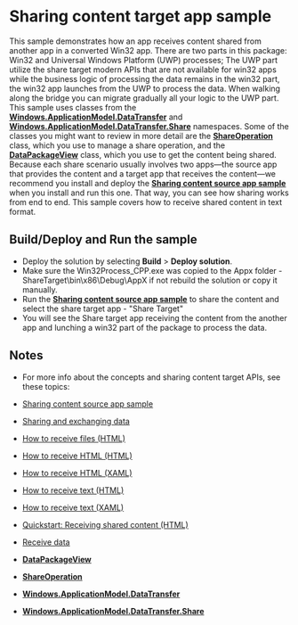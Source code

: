 ﻿# Sharing content target app sample

This sample demonstrates how an app receives content shared from another app in a converted Win32 app.
There are two parts in this package: Win32 and Universal Windows Platform (UWP) processes;
The UWP part utilize the share target modern APIs that are not available for win32 apps while the business logic of processing the data remains in the win32 part, the win32 app launches from the UWP to process the data.
When walking along the bridge you can migrate gradually all your logic to the UWP part.
This sample uses classes from the [**Windows.ApplicationModel.DataTransfer**](http://msdn.microsoft.com/library/windows/apps/br205967) and [**Windows.ApplicationModel.DataTransfer.Share**](http://msdn.microsoft.com/library/windows/apps/br205989) namespaces. Some of the classes you might want to review in more detail are the [**ShareOperation**](http://msdn.microsoft.com/library/windows/apps/br205977) class, which you use to manage a share operation, and the [**DataPackageView**](http://msdn.microsoft.com/library/windows/apps/hh738408) class, which you use to get the content being shared. Because each share scenario usually involves two apps—the source app that provides the content and a target app that receives the content—we recommend you install and deploy the  [**Sharing content source app sample**](http://go.microsoft.com/fwlink/p/?linkid=231511) when you install and run this one. That way, you can see how sharing works from end to end. 
This sample covers how to receive shared content in text format.


Build/Deploy and Run the sample
-------------------------------

 - Deploy the solution by selecting **Build** \> **Deploy solution**.
 - Make sure the Win32Process_CPP.exe was copied to the Appx folder - ShareTarget\bin\x86\Debug\AppX if not rebuild the solution or copy it manually.
 - Run the [**Sharing content source app sample**](http://go.microsoft.com/fwlink/p/?linkid=231511) to share the content and select the share target app - "Share Target"
 - You will see the Share target app receiving the content from the another app and lunching a win32 part of the package to process the data. 
 
Notes
------

- For more info about the concepts and sharing content target APIs, see these topics:

- [Sharing content source app sample](http://go.microsoft.com/fwlink/p/?linkid=231511)
- [Sharing and exchanging data](http://msdn.microsoft.com/library/windows/apps/hh464923)
- [How to receive files (HTML)](http://msdn.microsoft.com/library/windows/apps/hh758302)
- [How to receive HTML (HTML)](http://msdn.microsoft.com/library/windows/apps/hh758303)
- [How to receive HTML (XAML)](http://msdn.microsoft.com/library/windows/apps/hh973053)
- [How to receive text (HTML)](http://msdn.microsoft.com/library/windows/apps/hh758304)
- [How to receive text (XAML)](http://msdn.microsoft.com/library/windows/apps/hh973054)
- [Quickstart: Receiving shared content (HTML)](http://msdn.microsoft.com/library/windows/apps/hh465255)
- [Receive data](https://msdn.microsoft.com/library/windows/apps/mt243292)
- [**DataPackageView**](http://msdn.microsoft.com/library/windows/apps/hh738408)
- [**ShareOperation**](http://msdn.microsoft.com/library/windows/apps/br205977)
- [**Windows.ApplicationModel.DataTransfer**](http://msdn.microsoft.com/library/windows/apps/br205967)
- [**Windows.ApplicationModel.DataTransfer.Share**](http://msdn.microsoft.com/library/windows/apps/br205989)
